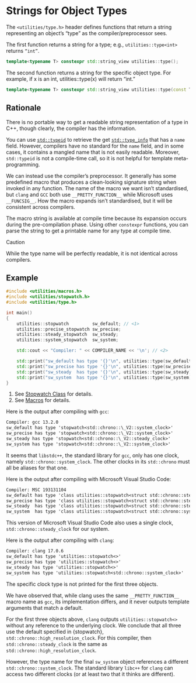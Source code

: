 # Strings for Object Types

The `<utilities/type.h>` header defines functions that return a string representing an object’s “type” as the compiler/preprocessor sees.

The first function returns a string for a type; e.g., `utilities::type<int>` returns `“int”`.

```c++
template<typename T> constexpr std::string_view utilities::type();
```

The second function returns a string for the specific object type. For example, if x is an int, utilities::type(x) will return “int.”

```c++
template<typename T> constexpr std::string_view utilities::type(const T&);
```

## Rationale

There is no portable way to get a readable string representation of a type in C++, though clearly, the compiler has the information.

You can use [`std::typeid`] to retrieve the get [`std::type_info`] that has a `name` field.
However, compilers have no standard for the `name` field, and in some cases, it contains a mangled name that is not easily readable.
Moreover, `std::typeid` is not a compile-time call, so it is not helpful for template meta-programming.

We can instead use the compiler’s preprocessor.
It generally has some predefined macro that produces a clean-looking signature string when invoked in any function.
The name of the macro we want isn’t standardised, but `clang` and `GCC` both use `__PRETTY_FUNCTION__` while Microsoft uses `__FUNCSIG__`.
How the macro expands isn’t standardised, but it will be consistent across compilers.

The macro string is available at compile time because its expansion occurs during the pre-compilation phase.
Using other `constexpr` functions, you can parse the string to get a printable name for any type at compile time.

> [!CAUTION]
> While the type name will be perfectly readable, it is not identical across compilers.

## Example

```cpp
#include <utilities/macros.h>
#include <utilities/stopwatch.h>
#include <utilities/type.h>

int main()
{
    utilities::stopwatch         sw_default; // <1>
    utilities::precise_stopwatch sw_precise;
    utilities::steady_stopwatch  sw_steady;
    utilities::system_stopwatch  sw_system;

    std::cout << "Compiler: " << COMPILER_NAME << '\n'; // <2>

    std::print("sw_default has type '{}'\n", utilities::type(sw_default));
    std::print("sw_precise has type '{}'\n", utilities::type(sw_precise));
    std::print("sw_steady  has type '{}'\n", utilities::type(sw_steady));
    std::print("sw_system  has type '{}'\n", utilities::type(sw_system));
}
```

1. See [Stopwatch Class](Stopwatch.md) for details.
2. See [Macros](Macros.md) for details.

Here is the output after compiling with `gcc`:

```txt
Compiler: gcc 13.2.0
sw_default has type 'stopwatch<std::chrono::\_V2::system_clock>'
sw_precise has type 'stopwatch<std::chrono::\_V2::system_clock>'
sw_steady has type 'stopwatch<std::chrono::\_V2::steady_clock>'
sw_system has type 'stopwatch<std::chrono::\_V2::system_clock>'
```

It seems that `libstdc++`, the standard library for `gcc`, only has one clock, namely `std::chrono::system_clock`.
The other clocks in its `std::chrono` must all be aliases for that one.

Here is the output after compiling with Microsoft Visual Studio Code:

```txt
Compiler: MSC 193131104
sw_default has type 'class utilities::stopwatch<struct std::chrono::steady_clock>'
sw_precise has type 'class utilities::stopwatch<struct std::chrono::steady_clock>'
sw_steady  has type 'class utilities::stopwatch<struct std::chrono::steady_clock>'
sw_system  has type 'class utilities::stopwatch<struct std::chrono::system_clock>'
```

This version of Microsoft Visual Studio Code also uses a single clock, `std::chrono::steady_clock` for our system.

Here is the output after compiling with `clang`:

```txt
Compiler: clang 17.0.6
sw_default has type 'utilities::stopwatch<>'
sw_precise has type 'utilities::stopwatch<>'
sw_steady has type 'utilities::stopwatch<>'
sw_system has type 'utilities::stopwatch<std::chrono::system_clock>'
```

The specific clock type is not printed for the first three objects.

We have observed that, while clang uses the same `__PRETTY_FUNCTION__ `macro name as `gcc`, its implementation differs, and it never outputs template arguments that match a default.

For the first three objects above, `clang` outputs `utilities::stopwatch<>` without any reference to the underlying clock.
We conclude that all three use the default specified in {stopwatch}, `std::chrono::high_resolution_clock`.
For this compiler, then `std::chrono::steady_clock` is the same as `std::chrono::high_resolution_clock`.

However, the type name for the final `sw_system` object references a different `std::chrono::system_clock`.
The standard library `libc++` for `clang` can access two different clocks (or at least two that it thinks are different).

<!-- Reference Links -->

[`std::typeid`]: https://en.cppreference.com/w/cpp/language/typeid
[`std::type_info`]: https://en.cppreference.com/w/cpp/types/type_info
